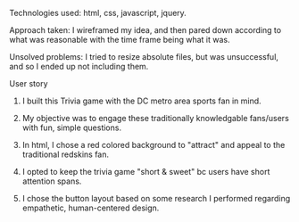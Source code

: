 Technologies used: html, css, javascript, jquery.

Approach taken: I wireframed my idea, and then pared down according to what was reasonable with the time frame being what it was.

Unsolved problems: I tried to resize absolute files, but was unsuccessful, and so I ended up not including them.

User story

1. I built this Trivia game with the DC metro area sports fan in mind.

2. My objective was to engage these traditionally knowledgable fans/users with fun, simple questions.

3. In html, I chose a red colored background to "attract" and appeal to the traditional redskins fan.

4. I opted to keep the trivia game "short & sweet" bc users have short attention spans.

5. I chose the button layout based on some research I performed regarding empathetic, human-centered design.